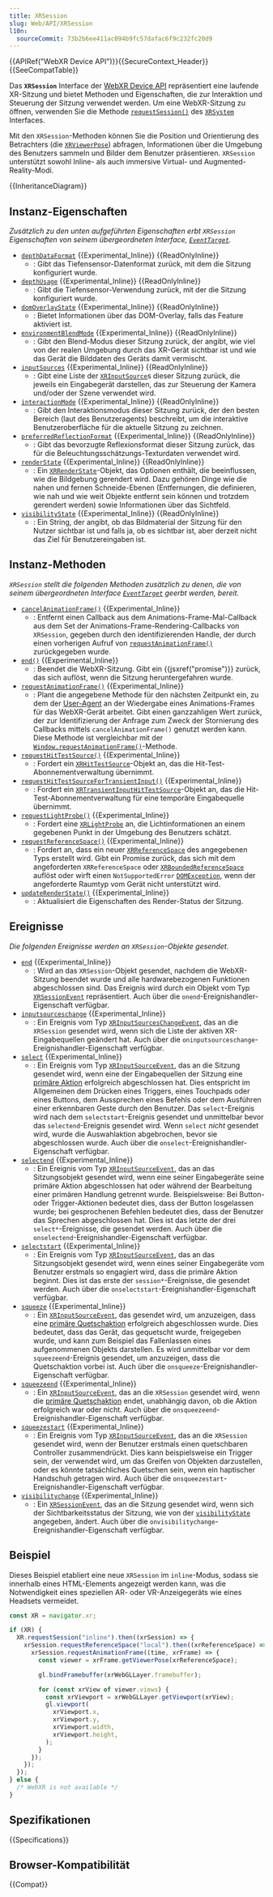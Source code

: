 ```yaml
---
title: XRSession
slug: Web/API/XRSession
l10n:
  sourceCommit: 73b2b6ee411ac094b9fc57dafac6f9c232fc20d9
---
```


{{APIRef("WebXR Device API")}}{{SecureContext_Header}}{{SeeCompatTable}}

Das **`XRSession`** Interface der [WebXR Device API](/de/docs/Web/API/WebXR_Device_API) repräsentiert eine laufende XR-Sitzung und bietet Methoden und Eigenschaften, die zur Interaktion und Steuerung der Sitzung verwendet werden. Um eine WebXR-Sitzung zu öffnen, verwenden Sie die Methode [`requestSession()`](/de/docs/Web/API/XRSystem/requestSession) des [`XRSystem`](/de/docs/Web/API/XRSystem) Interfaces.

Mit den `XRSession`-Methoden können Sie die Position und Orientierung des Betrachters (die [`XRViewerPose`](/de/docs/Web/API/XRViewerPose)) abfragen, Informationen über die Umgebung des Benutzers sammeln und Bilder dem Benutzer präsentieren. `XRSession` unterstützt sowohl Inline- als auch immersive Virtual- und Augmented-Reality-Modi.

{{InheritanceDiagram}}

## Instanz-Eigenschaften

_Zusätzlich zu den unten aufgeführten Eigenschaften erbt `XRSession` Eigenschaften von seinem übergeordneten Interface, [`EventTarget`](/de/docs/Web/API/EventTarget)._

- [`depthDataFormat`](/de/docs/Web/API/XRSession/depthDataFormat) {{Experimental_Inline}} {{ReadOnlyInline}}
  - : Gibt das Tiefensensor-Datenformat zurück, mit dem die Sitzung konfiguriert wurde.
- [`depthUsage`](/de/docs/Web/API/XRSession/depthUsage) {{Experimental_Inline}} {{ReadOnlyInline}}
  - : Gibt die Tiefensensor-Verwendung zurück, mit der die Sitzung konfiguriert wurde.
- [`domOverlayState`](/de/docs/Web/API/XRSession/domOverlayState) {{Experimental_Inline}} {{ReadOnlyInline}}
  - : Bietet Informationen über das DOM-Overlay, falls das Feature aktiviert ist.
- [`environmentBlendMode`](/de/docs/Web/API/XRSession/environmentBlendMode) {{Experimental_Inline}} {{ReadOnlyInline}}
  - : Gibt den Blend-Modus dieser Sitzung zurück, der angibt, wie viel von der realen Umgebung durch das XR-Gerät sichtbar ist und wie das Gerät die Bilddaten des Geräts damit vermischt.
- [`inputSources`](/de/docs/Web/API/XRSession/inputSources) {{Experimental_Inline}} {{ReadOnlyInline}}
  - : Gibt eine Liste der [`XRInputSource`](/de/docs/Web/API/XRInputSource)s dieser Sitzung zurück, die jeweils ein Eingabegerät darstellen, das zur Steuerung der Kamera und/oder der Szene verwendet wird.
- [`interactionMode`](/de/docs/Web/API/XRSession/interactionMode) {{Experimental_Inline}} {{ReadOnlyInline}}
  - : Gibt den Interaktionsmodus dieser Sitzung zurück, der den besten Bereich (laut des Benutzeragents) beschreibt, um die interaktive Benutzeroberfläche für die aktuelle Sitzung zu zeichnen.
- [`preferredReflectionFormat`](/de/docs/Web/API/XRSession/preferredReflectionFormat) {{Experimental_Inline}} {{ReadOnlyInline}}
  - : Gibt das bevorzugte Reflexionsformat dieser Sitzung zurück, das für die Beleuchtungsschätzungs-Texturdaten verwendet wird.
- [`renderState`](/de/docs/Web/API/XRSession/renderState) {{Experimental_Inline}} {{ReadOnlyInline}}
  - : Ein [`XRRenderState`](/de/docs/Web/API/XRRenderState)-Objekt, das Optionen enthält, die beeinflussen, wie die Bildgebung gerendert wird. Dazu gehören Dinge wie die nahen und fernen Schneide-Ebenen (Entfernungen, die definieren, wie nah und wie weit Objekte entfernt sein können und trotzdem gerendert werden) sowie Informationen über das Sichtfeld.
- [`visibilityState`](/de/docs/Web/API/XRSession/visibilityState) {{Experimental_Inline}} {{ReadOnlyInline}}
  - : Ein String, der angibt, ob das Bildmaterial der Sitzung für den Nutzer sichtbar ist und falls ja, ob es sichtbar ist, aber derzeit nicht das Ziel für Benutzereingaben ist.

## Instanz-Methoden

_`XRSession` stellt die folgenden Methoden zusätzlich zu denen, die von seinem übergeordneten Interface [`EventTarget`](/de/docs/Web/API/EventTarget) geerbt werden, bereit._

- [`cancelAnimationFrame()`](/de/docs/Web/API/XRSession/cancelAnimationFrame) {{Experimental_Inline}}
  - : Entfernt einen Callback aus dem Animations-Frame-Mal-Callback aus dem Set der Animations-Frame-Rendering-Callbacks von `XRSession`, gegeben durch den identifizierenden Handle, der durch einen vorherigen Aufruf von [`requestAnimationFrame()`](/de/docs/Web/API/XRSession/requestAnimationFrame) zurückgegeben wurde.
- [`end()`](/de/docs/Web/API/XRSession/end) {{Experimental_Inline}}
  - : Beendet die WebXR-Sitzung. Gibt ein {{jsxref("promise")}} zurück, das sich auflöst, wenn die Sitzung heruntergefahren wurde.
- [`requestAnimationFrame()`](/de/docs/Web/API/XRSession/requestAnimationFrame) {{Experimental_Inline}}
  - : Plant die angegebene Methode für den nächsten Zeitpunkt ein, zu dem der [User-Agent](/de/docs/Glossary/user_agent) an der Wiedergabe eines Animations-Frames für das WebXR-Gerät arbeitet. Gibt einen ganzzahligen Wert zurück, der zur Identifizierung der Anfrage zum Zweck der Stornierung des Callbacks mittels `cancelAnimationFrame()` genutzt werden kann. Diese Methode ist vergleichbar mit der [`Window.requestAnimationFrame()`](/de/docs/Web/API/Window/requestAnimationFrame)-Methode.
- [`requestHitTestSource()`](/de/docs/Web/API/XRSession/requestHitTestSource) {{Experimental_Inline}}
  - : Fordert ein [`XRHitTestSource`](/de/docs/Web/API/XRHitTestSource)-Objekt an, das die Hit-Test-Abonnementverwaltung übernimmt.
- [`requestHitTestSourceForTransientInput()`](/de/docs/Web/API/XRSession/requestHitTestSourceForTransientInput) {{Experimental_Inline}}
  - : Fordert ein [`XRTransientInputHitTestSource`](/de/docs/Web/API/XRTransientInputHitTestSource)-Objekt an, das die Hit-Test-Abonnementverwaltung für eine temporäre Eingabequelle übernimmt.
- [`requestLightProbe()`](/de/docs/Web/API/XRSession/requestLightProbe) {{Experimental_Inline}}
  - : Fordert eine [`XRLightProbe`](/de/docs/Web/API/XRLightProbe) an, die Lichtinformationen an einem gegebenen Punkt in der Umgebung des Benutzers schätzt.
- [`requestReferenceSpace()`](/de/docs/Web/API/XRSession/requestReferenceSpace) {{Experimental_Inline}}
  - : Fordert an, dass ein neuer [`XRReferenceSpace`](/de/docs/Web/API/XRReferenceSpace) des angegebenen Typs erstellt wird. Gibt ein Promise zurück, das sich mit dem angeforderten `XRReferenceSpace` oder [`XRBoundedReferenceSpace`](/de/docs/Web/API/XRBoundedReferenceSpace) auflöst oder wirft einen `NotSupportedError` [`DOMException`](/de/docs/Web/API/DOMException), wenn der angeforderte Raumtyp vom Gerät nicht unterstützt wird.
- [`updateRenderState()`](/de/docs/Web/API/XRSession/updateRenderState) {{Experimental_Inline}}
  - : Aktualisiert die Eigenschaften des Render-Status der Sitzung.

## Ereignisse

_Die folgenden Ereignisse werden an `XRSession`-Objekte gesendet._

- [`end`](/de/docs/Web/API/XRSession/end_event) {{Experimental_Inline}}
  - : Wird an das `XRSession`-Objekt gesendet, nachdem die WebXR-Sitzung beendet wurde und alle hardwarebezogenen Funktionen abgeschlossen sind. Das Ereignis wird durch ein Objekt vom Typ [`XRSessionEvent`](/de/docs/Web/API/XRSessionEvent) repräsentiert. Auch über die `onend`-Ereignishandler-Eigenschaft verfügbar.
- [`inputsourceschange`](/de/docs/Web/API/XRSession/inputsourceschange_event) {{Experimental_Inline}}
  - : Ein Ereignis vom Typ [`XRInputSourcesChangeEvent`](/de/docs/Web/API/XRInputSourcesChangeEvent), das an die `XRSession` gesendet wird, wenn sich die Liste der aktiven XR-Eingabequellen geändert hat. Auch über die `oninputsourceschange`-Ereignishandler-Eigenschaft verfügbar.
- [`select`](/de/docs/Web/API/XRSession/select_event) {{Experimental_Inline}}
  - : Ein Ereignis vom Typ [`XRInputSourceEvent`](/de/docs/Web/API/XRInputSourceEvent), das an die Sitzung gesendet wird, wenn eine der Eingabequellen der Sitzung eine [primäre Aktion](/de/docs/Web/API/WebXR_Device_API/Inputs#primary_action) erfolgreich abgeschlossen hat. Dies entspricht im Allgemeinen dem Drücken eines Triggers, eines Touchpads oder eines Buttons, dem Aussprechen eines Befehls oder dem Ausführen einer erkennbaren Geste durch den Benutzer. Das `select`-Ereignis wird nach dem `selectstart`-Ereignis gesendet und unmittelbar bevor das `selectend`-Ereignis gesendet wird. Wenn `select` _nicht_ gesendet wird, wurde die Auswahlaktion abgebrochen, bevor sie abgeschlossen wurde. Auch über die `onselect`-Ereignishandler-Eigenschaft verfügbar.
- [`selectend`](/de/docs/Web/API/XRSession/selectend_event) {{Experimental_Inline}}
  - : Ein Ereignis vom Typ [`XRInputSourceEvent`](/de/docs/Web/API/XRInputSourceEvent), das an das Sitzungsobjekt gesendet wird, wenn eine seiner Eingabegeräte seine primäre Aktion abgeschlossen hat oder während der Bearbeitung einer primären Handlung getrennt wurde. Beispielsweise: Bei Button- oder Trigger-Aktionen bedeutet dies, dass der Button losgelassen wurde; bei gesprochenen Befehlen bedeutet dies, dass der Benutzer das Sprechen abgeschlossen hat. Dies ist das letzte der drei `select*`-Ereignisse, die gesendet werden. Auch über die `onselectend`-Ereignishandler-Eigenschaft verfügbar.
- [`selectstart`](/de/docs/Web/API/XRSession/selectstart_event) {{Experimental_Inline}}
  - : Ein Ereignis vom Typ [`XRInputSourceEvent`](/de/docs/Web/API/XRInputSourceEvent), das an das Sitzungsobjekt gesendet wird, wenn eines seiner Eingabegeräte vom Benutzer erstmals so engagiert wird, dass die primäre Aktion beginnt. Dies ist das erste der `session*`-Ereignisse, die gesendet werden. Auch über die `onselectstart`-Ereignishandler-Eigenschaft verfügbar.
- [`squeeze`](/de/docs/Web/API/XRSession/squeeze_event) {{Experimental_Inline}}
  - : Ein [`XRInputSourceEvent`](/de/docs/Web/API/XRInputSourceEvent), das gesendet wird, um anzuzeigen, dass eine [primäre Quetschaktion](/de/docs/Web/API/WebXR_Device_API/Inputs#primary_squeeze_action) erfolgreich abgeschlossen wurde. Dies bedeutet, dass das Gerät, das gequetscht wurde, freigegeben wurde, und kann zum Beispiel das Fallenlassen eines aufgenommenen Objekts darstellen. Es wird unmittelbar vor dem `squeezeend`-Ereignis gesendet, um anzuzeigen, dass die Quetschaktion vorbei ist. Auch über die `onsqueeze`-Ereignishandler-Eigenschaft verfügbar.
- [`squeezeend`](/de/docs/Web/API/XRSession/squeezeend_event) {{Experimental_Inline}}
  - : Ein [`XRInputSourceEvent`](/de/docs/Web/API/XRInputSourceEvent), das an die `XRSession` gesendet wird, wenn die [primäre Quetschaktion](/de/docs/Web/API/WebXR_Device_API/Inputs#primary_squeeze_action) endet, unabhängig davon, ob die Aktion erfolgreich war oder nicht. Auch über die `onsqueezeend`-Ereignishandler-Eigenschaft verfügbar.
- [`squeezestart`](/de/docs/Web/API/XRSession/squeezestart_event) {{Experimental_Inline}}
  - : Ein Ereignis vom Typ [`XRInputSourceEvent`](/de/docs/Web/API/XRInputSourceEvent), das an die `XRSession` gesendet wird, wenn der Benutzer erstmals einen quetschbaren Controller zusammendrückt. Dies kann beispielsweise ein Trigger sein, der verwendet wird, um das Greifen von Objekten darzustellen, oder es könnte tatsächliches Quetschen sein, wenn ein haptischer Handschuh getragen wird. Auch über die `onsqueezestart`-Ereignishandler-Eigenschaft verfügbar.
- [`visibilitychange`](/de/docs/Web/API/XRSession/visibilitychange_event) {{Experimental_Inline}}
  - : Ein [`XRSessionEvent`](/de/docs/Web/API/XRSessionEvent), das an die Sitzung gesendet wird, wenn sich der Sichtbarkeitsstatus der Sitzung, wie von der [`visibilityState`](/de/docs/Web/API/XRSession/visibilityState) angegeben, ändert. Auch über die `onvisibilitychange`-Ereignishandler-Eigenschaft verfügbar.

## Beispiel

Dieses Beispiel etabliert eine neue `XRSession` im `inline`-Modus, sodass sie innerhalb eines HTML-Elements angezeigt werden kann, was die Notwendigkeit eines speziellen AR- oder VR-Anzeigegeräts wie eines Headsets vermeidet.

```js
const XR = navigator.xr;

if (XR) {
  XR.requestSession("inline").then((xrSession) => {
    xrSession.requestReferenceSpace("local").then((xrReferenceSpace) => {
      xrSession.requestAnimationFrame((time, xrFrame) => {
        const viewer = xrFrame.getViewerPose(xrReferenceSpace);

        gl.bindFramebuffer(xrWebGLLayer.framebuffer);

        for (const xrView of viewer.views) {
          const xrViewport = xrWebGLLayer.getViewport(xrView);
          gl.viewport(
            xrViewport.x,
            xrViewport.y,
            xrViewport.width,
            xrViewport.height,
          );
        }
      });
    });
  });
} else {
  /* WebXR is not available */
}
```

## Spezifikationen

{{Specifications}}

## Browser-Kompatibilität

{{Compat}}
